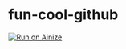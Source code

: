 # fun-cool-github
[![Run on Ainize](https://ainize.ai/static/images/run_on_ainize_button.svg)](https://ainize.web.app/redirect?git_repo=github.com/ckycku/fun-cool-github)
